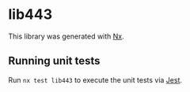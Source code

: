 # lib443

This library was generated with [Nx](https://nx.dev).

## Running unit tests

Run `nx test lib443` to execute the unit tests via [Jest](https://jestjs.io).
